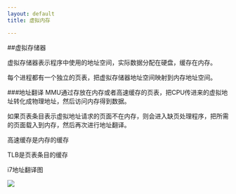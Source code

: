 ```yaml
---
layout: default
title: 虚拟内存

---
```

##虚拟存储器

虚拟存储器表示程序中使用的地址空间，实际数据分配在硬盘，缓存在内存。

每个进程都有一个独立的页表，把虚拟存储器地址空间映射到内存地址空间。

###地址翻译
MMU通过存放在内存或者高速缓存的页表，把CPU传进来的虚拟地址转化成物理地址，然后访问内存得到数据。

如果页表条目表示虚拟地址请求的页面不在内存，则会进入缺页处理程序，把所需的页面载入到内存，然后再次进行地址翻译。

高速缓存是内存的缓存

TLB是页表条目的缓存

i7地址翻译图

![](https://github.com/garydai/garydai.github.com/raw/master/_posts/pic/address_translate.JPG)  



